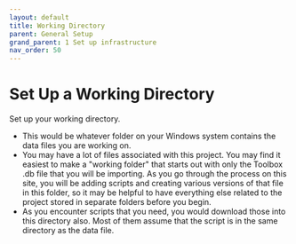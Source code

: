 ```yaml
---
layout: default
title: Working Directory
parent: General Setup
grand_parent: 1 Set up infrastructure
nav_order: 50
---
```

# Set Up a Working Directory

Set up your working directory.
  - This would be whatever folder on your Windows system contains the data files you are working on.
  - You may have a lot of files associated with this project.  You may find it easiest to make a "working folder" that starts out with only the Toolbox .db file that you will be importing.  As you go through the process on this site, you will be adding scripts and creating various versions of that file in this folder, so it may be helpful to have everything else related to the project stored in separate folders before you begin.
  - As you encounter scripts that you need, you would download those into this directory also.  Most of them assume that the script is in the same directory as the data file.
